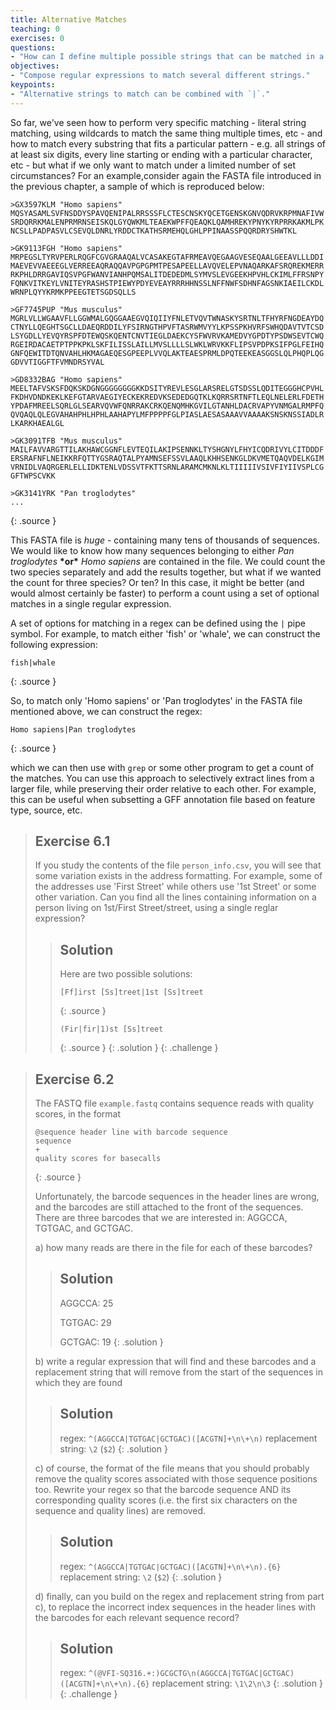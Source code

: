 ```yaml
---
title: Alternative Matches
teaching: 0
exercises: 0
questions:
- "How can I define multiple possible strings that can be matched in a regular expression?"
objectives:
- "Compose regular expressions to match several different strings."
keypoints:
- "Alternative strings to match can be combined with `|`."
---
```


So far, we've seen how to perform very specific matching - literal string matching, using wildcards to match the same thing multiple times, etc - and how to match every substring that fits a particular pattern - e.g. all strings of at least six digits, every line starting or ending with a particular character, etc - but what if we only want to match under a limited number of set circumstances? For an example,consider again the FASTA file introduced in the previous chapter, a sample of which is reproduced below:

~~~
>GX3597KLM "Homo sapiens"
MQSYASAMLSVFNSDDYSPAVQENIPALRRSSSFLCTESCNSKYQCETGENSKGNVQDRVKRPMNAFIVW
SRDQRRKMALENPRMRNSEISKQLGYQWKMLTEAEKWPFFQEAQKLQAMHREKYPNYKYRPRRKAKMLPK
NCSLLPADPASVLCSEVQLDNRLYRDDCTKATHSRMEHQLGHLPPINAASSPQQRDRYSHWTKL

>GK9113FGH "Homo sapiens"
MRPEGSLTYRVPERLRQGFCGVGRAAQALVCASAKEGTAFRMEAVQEGAAGVESEQAALGEEAVLLLDDI
MAEVEVVAEEEGLVERREEAQRAQQAVPGPGPMTPESAPEELLAVQVELEPVNAQARKAFSRQREKMERR
RKPHLDRRGAVIQSVPGFWANVIANHPQMSALITDEDEDMLSYMVSLEVGEEKHPVHLCKIMLFFRSNPY
FQNKVITKEYLVNITEYRASHSTPIEWYPDYEVEAYRRRHHNSSLNFFNWFSDHNFAGSNKIAEILCKDL
WRNPLQYYKRMKPPEEGTETSGDSQLLS

>GF7745PUP "Mus musculus"
MGRLVLLWGAAVFLLGGWMALGQGGAAEGVQIQIIYFNLETVQVTWNASKYSRTNLTFHYRFNGDEAYDQ
CTNYLLQEGHTSGCLLDAEQRDDILYFSIRNGTHPVFTASRWMVYYLKPSSPKHVRFSWHQDAVTVTCSD
LSYGDLLYEVQYRSPFDTEWQSKQENTCNVTIEGLDAEKCYSFWVRVKAMEDVYGPDTYPSDWSEVTCWQ
RGEIRDACAETPTPPKPKLSKFILISSLAILLMVSLLLLSLWKLWRVKKFLIPSVPDPKSIFPGLFEIHQ
GNFQEWITDTQNVAHLHKMAGAEQESGPEEPLVVQLAKTEAESPRMLDPQTEEKEASGGSLQLPHQPLQG
GDVVTIGGFTFVMNDRSYVAL

>GD8332BAG "Homo sapiens"
MEELTAFVSKSFDQKSKDGNGGGGGGGGKKDSITYREVLESGLARSRELGTSDSSLQDITEGGGHCPVHL
FKDHVDNDKEKLKEFGTARVAEGIYECKEKREDVKSEDEDGQTKLKQRRSRTNFTLEQLNELERLFDETH
YPDAFMREELSQRLGLSEARVQVWFQNRRAKCRKQENQMHKGVILGTANHLDACRVAPYVNMGALRMPFQ
QVQAQLQLEGVAHAHPHLHPHLAAHAPYLMFPPPPFGLPIASLAESASAAAVVAAAAKSNSKNSSIADLR
LKARKHAEALGL

>GK3091TFB "Mus musculus"
MAILFAVVARGTTILAKHAWCGGNFLEVTEQILAKIPSENNKLTYSHGNYLFHYICQDRIVYLCITDDDF
ERSRAFNFLNEIKKRFQTTYGSRAQTALPYAMNSEFSSVLAAQLKHHSENKGLDKVMETQAQVDELKGIM
VRNIDLVAQRGERLELLIDKTENLVDSSVTFKTTSRNLARAMCMKNLKLTIIIIIVSIVFIYIIVSPLCG
GFTWPSCVKK

>GK3141YRK "Pan troglodytes"
...

~~~
{: .source }

This FASTA file is _huge_ - containing many tens of thousands of sequences. We would like to know how many sequences belonging to either _Pan troglodytes_ __\*or\*__ _Homo sapiens_ are contained in the file. We could count the two species separately and add the results together, but what if we wanted the count for three species? Or ten? In this case, it might be better (and would almost certainly be faster) to perform a count using a set of optional matches in a single regular expression.

A set of options for matching in a regex can be defined using the `|`   pipe symbol. For example, to match either 'fish' or 'whale', we can construct the following expression:

~~~
fish|whale
~~~
{: .source }

So, to match only 'Homo sapiens' or 'Pan troglodytes' in the FASTA file mentioned above, we can construct the regex:

~~~
Homo sapiens|Pan troglodytes
~~~
{: .source }

which we can then use with `grep` or some other program to get a count of the matches. You can use this approach to selectively extract lines from a larger file, while preserving their order relative to each other. For example, this can be useful when subsetting a GFF annotation file based on feature type, source, etc.

> ## Exercise 6.1
> If you study the contents of the file `person_info.csv`, you will see that some variation exists in the address formatting. For example, some of the addresses use 'First Street' while others use '1st Street' or some other variation.
> Can you find all the lines containing information on a person living on 1st/First Street/street, using a single reglar expression?
>
> > ## Solution
> >
> > Here are two possible solutions:
> >
> > ~~~
> > [Ff]irst [Ss]treet|1st [Ss]treet
> > ~~~
> > {: .source }
> >
> > ~~~
> > (Fir|fir|1)st [Ss]treet
> > ~~~
> > {: .source }
> {: .solution }
{: .challenge }

> ## Exercise 6.2
> The FASTQ file `example.fastq` contains sequence reads with quality scores, in the format
>
> ~~~
> @sequence header line with barcode sequence
> sequence
> +
> quality scores for basecalls
> ~~~
> {: .source }
>
> Unfortunately, the barcode sequences in the header lines are wrong, and the barcodes are still attached to the front of the sequences. There are three barcodes that we are interested in: AGGCCA, TGTGAC, and GCTGAC.
>
> a) how many reads are there in the file for each of these barcodes?
>
> > ## Solution
> >
> > AGGCCA: 25
> >
> > TGTGAC: 29
> >
> > GCTGAC: 19
> {: .solution }
>
> b) write a regular expression that will find and these barcodes and a replacement string that will remove from the start of the sequences in which they are found
>
> > ## Solution
> >
> > regex: `^(AGGCCA|TGTGAC|GCTGAC)([ACGTN]+\n\+\n)`
> > replacement string: `\2` (`$2`)
> {: .solution }
>
> c) of course, the format of the file means that you should probably remove the quality scores associated with those sequence positions too. Rewrite your regex so that the barcode sequence AND its corresponding quality scores (i.e. the first six characters on the sequence and quality lines) are removed.
>
> > ## Solution
> >
> > regex: `^(AGGCCA|TGTGAC|GCTGAC)([ACGTN]+\n\+\n).{6}`
> > replacement string: `\2` (`$2`)
> {: .solution }
>
> d) finally, can you build on the regex and replacement string from part c), to replace the incorrect index sequences in the header lines with the barcodes for each relevant sequence record?
>
> > ## Solution
> > regex: `^(@VFI-SQ316.+:)GCGCTG\n(AGGCCA|TGTGAC|GCTGAC)([ACGTN]+\n\+\n).{6}`
> > replacement string: `\1\2\n\3`
> {: .solution }
{: .challenge }
